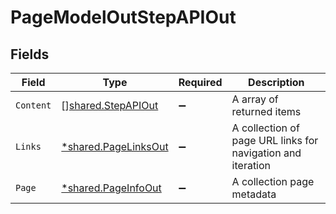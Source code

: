 # PageModelOutStepAPIOut


## Fields

| Field                                                       | Type                                                        | Required                                                    | Description                                                 |
| ----------------------------------------------------------- | ----------------------------------------------------------- | ----------------------------------------------------------- | ----------------------------------------------------------- |
| `Content`                                                   | [][shared.StepAPIOut](../../models/shared/stepapiout.md)    | :heavy_minus_sign:                                          | A array of returned items                                   |
| `Links`                                                     | [*shared.PageLinksOut](../../models/shared/pagelinksout.md) | :heavy_minus_sign:                                          | A collection of page URL links for navigation and iteration |
| `Page`                                                      | [*shared.PageInfoOut](../../models/shared/pageinfoout.md)   | :heavy_minus_sign:                                          | A collection page metadata                                  |